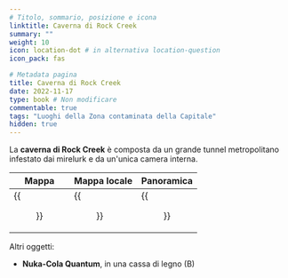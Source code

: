 ```yaml
---
# Titolo, sommario, posizione e icona
linktitle: Caverna di Rock Creek
summary: ""
weight: 10
icon: location-dot # in alternativa location-question
icon_pack: fas

# Metadata pagina
title: Caverna di Rock Creek
date: 2022-11-17
type: book # Non modificare
commentable: true
tags: "Luoghi della Zona contaminata della Capitale"
hidden: true
---
```



<div class="fo3">


La **caverna di Rock Creek** è composta da un grande tunnel metropolitano infestato dai mirelurk e da un'unica camera interna.

| Mappa                                  | Mappa locale                                   | Panoramica                                     |
| -------------------------------------- | ---------------------------------------------- | ---------------------------------------------- |
| {{<figure src="fo3/RC_Caverns_loc.webp">}} | {{<figure src="fo3/Rock_Creek_Caverns_map.webp">}} | {{<figure src="fo3/Rock_Creek_Caverns_ext.webp">}} |


Altri oggetti:
- **Nuka-Cola Quantum**, in una cassa di legno (B) 


</div>

